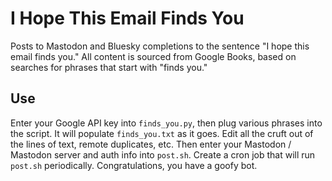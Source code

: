 # I Hope This Email Finds You

Posts to Mastodon and Bluesky completions to the sentence "I hope this email finds you." All content is sourced from Google Books, based on searches for phrases that start with "finds you."

## Use

Enter your Google API key into `finds_you.py`, then plug various phrases into the script. It will populate `finds_you.txt` as it goes. Edit all the cruft out of the lines of text, remote duplicates, etc. Then enter your Mastodon / Mastodon server and auth info into `post.sh`. Create a cron job that will run `post.sh` periodically. Congratulations, you have a goofy bot.
